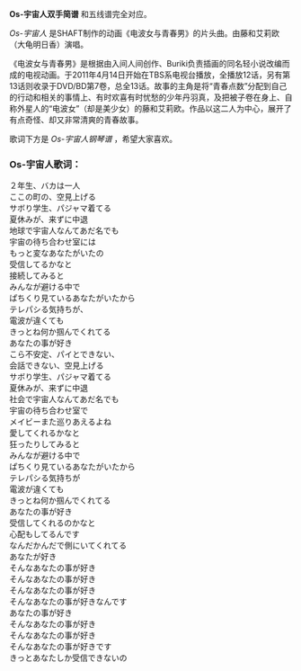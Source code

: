 

**Os-宇宙人双手简谱** 和五线谱完全对应。

_Os-宇宙人_ 是SHAFT制作的动画《电波女与青春男》的片头曲。由藤和艾莉欧（大龟明日香）演唱。

《电波女与青春男》是根据由入间人间创作、Buriki负责插画的同名轻小说改编而成的电视动画。于2011年4月14日开始在TBS系电视台播放，全播放12话，另有第13话则收录于DVD/BD第7卷，总全13话。故事的主角是将“青春点数”分配到自己的行动和相关的事情上、有时欢喜有时忧愁的少年丹羽真，及把被子卷在身上、自称外星人的“电波女”（却是美少女）的藤和艾莉欧。作品以这二人为中心，展开了有点奇怪、却又非常清爽的青春故事。

歌词下方是 _Os-宇宙人钢琴谱_ ，希望大家喜欢。

### Os-宇宙人歌词：

２年生、バカは一人  
ここの町の、空見上げる  
サボり学生、パジャマ着てる  
夏休みが、来ずに中退  
地球で宇宙人なんてあだ名でも  
宇宙の待ち合わせ室には  
もっと変なあなたがいたの  
受信してるかなと  
接続してみると  
みんなが避ける中で  
ぱちくり見ているあなたがいたから  
テレパシる気持ちが、  
電波が違くても  
きっとね何か掴んでくれてる  
あなたの事が好き  
こら不安定、パイとできない、  
会話できない、空見上げる  
サボり学生、パジャマ着てる  
夏休みが、来ずに中退  
社会で宇宙人なんてあだ名でも  
宇宙の待ち合わせ室で  
メイビーまた巡りあえるよね  
愛してくれるかなと  
狂ったりしてみると  
みんなが避ける中で  
ぱちくり見ているあなたがいたから  
テレパシる気持ちが  
電波が違くても  
きっとね何か掴んでくれてる  
あなたの事が好き  
受信してくれるのかなと  
心配もしてるんです  
なんだかんだで側にいてくれてる  
あなたが好き  
そんなあなたの事が好き  
そんなあなたの事が好き  
そんなあなたの事が好き  
そんなあなたの事が好きなんです  
あなたの事が好き  
そんなあなたの事が好き  
そんなあなたの事が好き  
そんなあなたの事が好きです  
きっとあなたしか受信できないの

